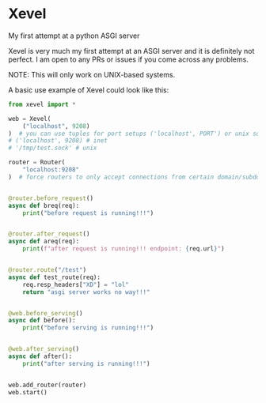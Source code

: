 # Xevel
My first attempt at a python ASGI server

Xevel is very much my first attempt at an ASGI server and it is definitely not perfect. I am open to any PRs or issues if you come across any problems.

NOTE: This will only work on UNIX-based systems.

A basic use example of Xevel could look like this:

```python
from xevel import *

web = Xevel(
    ("localhost", 9208)
)  # you can use tuples for port setups ('localhost', PORT') or unix sockets (provide file location as string)
# ('localhost', 9208) # inet
# '/tmp/test.sock' # unix

router = Router(
    "localhost:9208"
)  # force routers to only accept connections from certain domain/subdomains. can provide 1 as a string or multiple as a list


@router.before_request()
async def breq(req):
    print("before request is running!!!")


@router.after_request()
async def areq(req):
    print(f"after request is running!!! endpoint: {req.url}")


@router.route("/test")
async def test_route(req):
    req.resp_headers["XD"] = "lol"
    return "asgi server works no way!!!"


@web.before_serving()
async def before():
    print("before serving is running!!!")


@web.after_serving()
async def after():
    print("after serving is running!!!")


web.add_router(router)
web.start()
```
